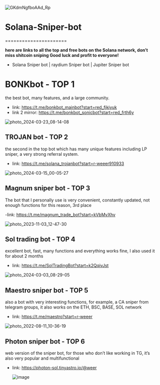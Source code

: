 
![GKdmNgfboAAd_Rp](https://github.com/tangm777/Solana-Sniper-bot/assets/165523349/86706827-56ce-423d-aa54-3cd185ebe0e3)

# Solana-Sniper-bot
======================

**here are links to all the top and free bots on the Solana network, don’t miss shitcoin sniping
Good luck and profit to everyone!**

- Solana Sniper bot | raydium Sniper bot | Jupiter Sniper bot 


# BONKbot - TOP 1

the best bot, many features, and a large community.

- link: https://t.me/bonkbot_mainbot?start=red_fjkiyuk
- link 2 mirror: https://t.me/bonkbot_sonicbot?start=red_frth6y
  
![photo_2024-03-23_08-14-08](https://github.com/tangm777/Solana-Sniper-bot/assets/165523349/8c01e0aa-2974-4590-87f7-e7c630b6d9fa)


## TROJAN bot - TOP 2

the second in the top bot which has many unique features including LP sniper, a very strong referral system.

- link: https://t.me/solana_trojanbot?start=r-weeer910933
  
![photo_2024-03-15_00-05-27](https://github.com/tangm777/Solana-Sniper-bot/assets/165523349/d6c88ada-d04f-4504-a7c0-071c7430d9cb)


## Magnum sniper bot - TOP 3

The bot that I personally use is very convenient, constantly updated, not enough functions for this reason, 3rd place

-link: https://t.me/magnum_trade_bot?start=kVbMvXhv

![photo_2023-11-03_12-47-30](https://github.com/tangm777/Solana-Sniper-bot/assets/165523349/dfa3b024-cd82-4926-aeba-bd8cdaac14e6)


## Sol trading bot - TOP 4

excellent bot, fast, many functions and everything works fine, I also used it for about 2 months

- link: https://t.me/SolTradingBot?start=k2QqivJst
  
![photo_2024-03-03_08-29-05](https://github.com/tangm777/Solana-Sniper-bot/assets/165523349/3a6795ed-2944-42cc-ba11-c5991de3c54b)


## Maestro sniper bot - TOP 5

also a bot with very interesting functions, for example, a CA sniper from telegram groups, it also works on the ETH, BSC, BASE, SOL network

- link: https://t.me/maestro?start=r-weeer
  
![photo_2022-08-11_10-36-19](https://github.com/tangm777/Solana-Sniper-bot/assets/165523349/7970fe7a-cec6-4082-8c97-4c0ded2b2cc5)


## Photon sniper bot - TOP 6

web version of the sniper bot, for those who don’t like working in TG, it’s also very popular and multifunctional

- link: https://photon-sol.tinyastro.io/@weer
  
  ![image](https://github.com/tangm777/Solana-Sniper-bot/assets/165523349/703fb6aa-b206-43a9-8630-a6ba38f8b96f)

